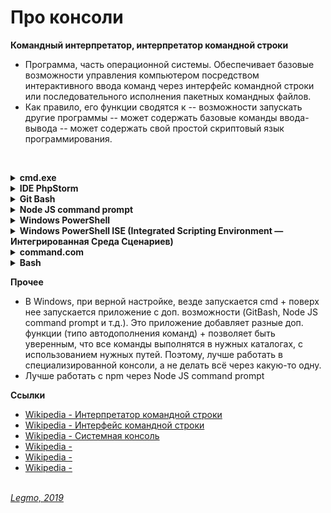 # Про консоли #

<b>Командный интерпретатор, интерпретатор командной строки</b><p>
- Программа, часть операционной системы. Обеспечивает базовые возможности управления компьютером посредством интерактивного ввода команд через интерфейс командной строки или последовательного исполнения пакетных командных файлов.
- Как правило, его функции сводятся к
  -- возможности запускать другие программы
  -- может содержать базовые команды ввода-вывода
  -- может содержать свой простой скриптовый язык программирования.

<br></p>


<details><summary><b>cmd.exe</b></summary><p>
  - [Wikipedia - Cmd.exe](https://ru.wikipedia.org/wiki/Cmd.exe)
  - интерпретатор командной строки Windows
  - аналог COMMAND.COM, который используется в семействах MS-DOS и Windows 9x.
<br></p></details>

<details><summary><b>IDE PhpStorm</b></summary><p>
<br></p></details>

<details><summary><b>Git Bash</b></summary><p>
<br></p></details>

<details><summary><b>Node JS command prompt</b></summary><p>
<br></p></details>

<details><summary><b>Windows PowerShell</b></summary><p>
  - https://habr.com/ru/company/ruvds/blog/487876/
  - расширяемое средство автоматизации от Microsoft, состоит из
    - оболочки с интерфейсом командной строки
    - сопутствующего языка сценариев.
  - построен на базе .NET
  - Дополнительно предоставляет доступ к COM, WMI и ADSI, позволяет выполнять обычные команды командной строки
  - Скрипты Windows PowerShell хранятся в виде обычных текстовых файлов с расширением .ps1. Запустить их двойным кликом нельзя: нужно правой кнопкой мыши вызвать контекстное меню и выбрать пункт «Запустить в PowerShell»
<br></p></details>

<details><summary><b>Windows PowerShell ISE (Integrated Scripting Environment — Интегрированная Среда Сценариев)</b></summary><p>
  - является полноценной средой разработки с поддерживающим вкладки и подсветку синтаксиса редактором кода, конструктором команд, встроенным отладчиком и другими программистскими радостями. Если в редакторе среды разработки после имени команды написать знак дефис, вы получите в выпадающем списке все доступные параметры с указанием типа.
<br></p></details>

<details><summary><b>command.com</b></summary><p>
  - интерпретатор командной строки в операционных системах DOS, OS/2, семейства Windows 9x и ряда других.
  - 2 режима работы
    - интерактивный, когда пользователь вводит с клавиатуры команды, которые немедленно выполняются.
    - пакетный, когда COMMAND.COM выполняет последовательность команд, заранее сохранённую в пакетном файле с расширением .BAT.
<br></p></details>

<details><summary><b>Bash</b></summary><p>
  - [Wikipedia - Bash](https://ru.wikipedia.org/wiki/Bash)
  - Одна из наиболее популярных современных разновидностей командной оболочки UNIX. Особенно популярна в среде Linux, где она часто используется в качестве предустановленной командной оболочки.
  - командный процессор, работающий, как правило, в интерактивном режиме в текстовом окне. Bash также может читать команды из файла, который называется скриптом (или сценарием)
<br></p></details>


**Прочее**
- В Windows, при верной настройке, везде запускается cmd + поверх нее запускается приложение с доп. возможности (GitBash, Node JS command prompt и т.д.). Это приложение добавляет разные доп. функции (типо автодополнения команд) + позволяет быть уверенным, что все команды выполнятся в нужных каталогах, с использованием нужных путей. Поэтому, лучше работать в специализированной консоли, а не делать всё через какую-то одну.
- Лучше работать с npm через Node JS command prompt


**Ссылки**
- [Wikipedia - Интерпретатор командной строки](https://ru.wikipedia.org/wiki/%D0%98%D0%BD%D1%82%D0%B5%D1%80%D0%BF%D1%80%D0%B5%D1%82%D0%B0%D1%82%D0%BE%D1%80_%D0%BA%D0%BE%D0%BC%D0%B0%D0%BD%D0%B4%D0%BD%D0%BE%D0%B9_%D1%81%D1%82%D1%80%D0%BE%D0%BA%D0%B8)
- [Wikipedia - Интерфейс командной строки](https://ru.wikipedia.org/wiki/%D0%98%D0%BD%D1%82%D0%B5%D1%80%D1%84%D0%B5%D0%B9%D1%81_%D0%BA%D0%BE%D0%BC%D0%B0%D0%BD%D0%B4%D0%BD%D0%BE%D0%B9_%D1%81%D1%82%D1%80%D0%BE%D0%BA%D0%B8)
- [Wikipedia - Системная консоль](https://ru.wikipedia.org/wiki/%D0%A1%D0%B8%D1%81%D1%82%D0%B5%D0%BC%D0%BD%D0%B0%D1%8F_%D0%BA%D0%BE%D0%BD%D1%81%D0%BE%D0%BB%D1%8C)
- [Wikipedia - ]()
- [Wikipedia - ]()
- [Wikipedia - ]()
  <br> 
  <br> 

*[Legmo, 2019](https://github.com/Legmo/notes/)*